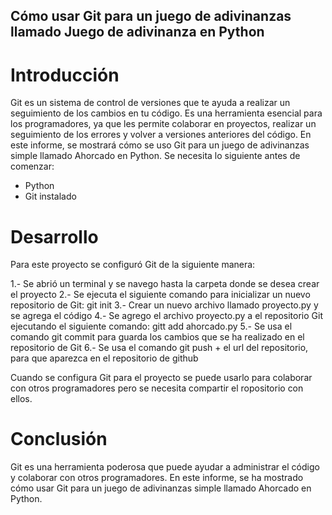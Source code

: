   ## Cómo usar Git para un juego de adivinanzas llamado Juego de adivinanza en Python
# Introducción
Git es un sistema de control de versiones que te ayuda a realizar un seguimiento de los cambios en tu código. Es una herramienta esencial para los programadores, ya que les permite colaborar en proyectos, realizar un seguimiento de los errores y volver a versiones anteriores del código. 
En este informe, se mostrará cómo se uso Git para un juego de adivinanzas simple llamado Ahorcado en Python.
Se necesita lo siguiente antes de comenzar:
- Python
- Git instalado

# Desarrollo
Para este proyecto se configuró Git de la siguiente manera:

1.- Se abrió un terminal y se navego hasta la carpeta donde se desea crear el proyecto
2.- Se ejecuta el siguiente comando para inicializar un nuevo repositorio de Git: git init
3.- Crear un nuevo archivo llamado proyecto.py y se agrega el código
4.- Se agrego el archivo proyecto.py a el repositorio Git ejecutando el siguiente comando: gitt add ahorcado.py
5.- Se usa el comando git commit para guarda los cambios que se ha realizado en el repositorio de Git
6.- Se usa el comando git push + el url del repositorio, para que aparezca en el repositorio de github

Cuando se configura Git para el proyecto se puede usarlo para colaborar con otros programadores pero se necesita compartir el ropositorio con ellos.

# Conclusión
Git es una herramienta poderosa que puede ayudar a administrar el código y colaborar con otros programadores. En este informe, se ha mostrado cómo usar Git para un juego de adivinanzas simple llamado Ahorcado en Python.


